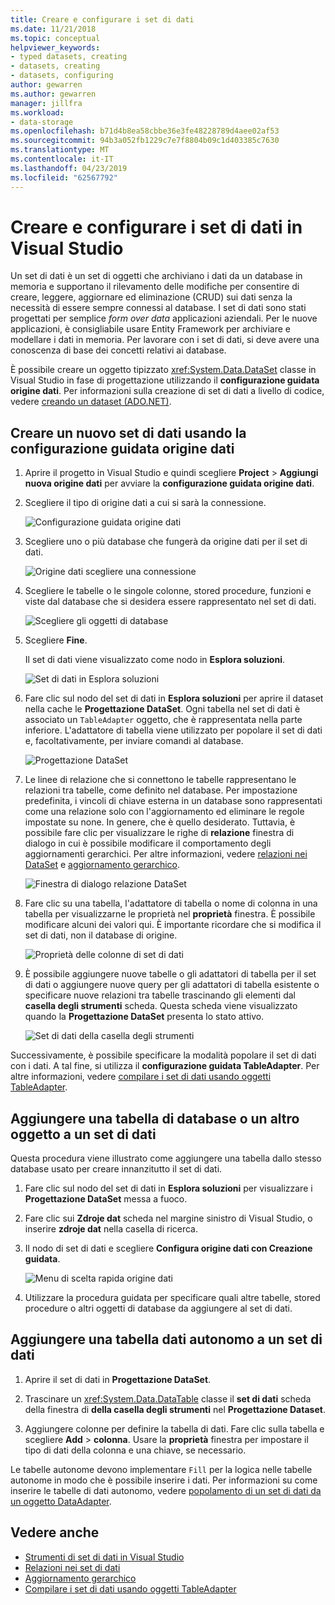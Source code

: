 ```yaml
---
title: Creare e configurare i set di dati
ms.date: 11/21/2018
ms.topic: conceptual
helpviewer_keywords:
- typed datasets, creating
- datasets, creating
- datasets, configuring
author: gewarren
ms.author: gewarren
manager: jillfra
ms.workload:
- data-storage
ms.openlocfilehash: b71d4b8ea58cbbe36e3fe48228789d4aee02af53
ms.sourcegitcommit: 94b3a052fb1229c7e7f8804b09c1d403385c7630
ms.translationtype: MT
ms.contentlocale: it-IT
ms.lasthandoff: 04/23/2019
ms.locfileid: "62567792"
---
```

# <a name="create-and-configure-datasets-in-visual-studio"></a>Creare e configurare i set di dati in Visual Studio

Un set di dati è un set di oggetti che archiviano i dati da un database in memoria e supportano il rilevamento delle modifiche per consentire di creare, leggere, aggiornare ed eliminazione (CRUD) sui dati senza la necessità di essere sempre connessi al database. I set di dati sono stati progettati per semplice *form over data* applicazioni aziendali. Per le nuove applicazioni, è consigliabile usare Entity Framework per archiviare e modellare i dati in memoria. Per lavorare con i set di dati, si deve avere una conoscenza di base dei concetti relativi ai database.

È possibile creare un oggetto tipizzato <xref:System.Data.DataSet> classe in Visual Studio in fase di progettazione utilizzando il **configurazione guidata origine dati**. Per informazioni sulla creazione di set di dati a livello di codice, vedere [creando un dataset (ADO.NET)](/dotnet/framework/data/adonet/dataset-datatable-dataview/creating-a-dataset).

## <a name="create-a-new-dataset-by-using-the-data-source-configuration-wizard"></a>Creare un nuovo set di dati usando la configurazione guidata origine dati

1. Aprire il progetto in Visual Studio e quindi scegliere **Project** > **Aggiungi nuova origine dati** per avviare la **configurazione guidata origine dati**.

2. Scegliere il tipo di origine dati a cui si sarà la connessione.

     ![Configurazione guidata origine dati](../data-tools/media/data-source-configuration-wizard.png)

3. Scegliere uno o più database che fungerà da origine dati per il set di dati.

     ![Origine dati scegliere una connessione](../data-tools/media/data-source-choose-a-connection.png)

4. Scegliere le tabelle o le singole colonne, stored procedure, funzioni e viste dal database che si desidera essere rappresentato nel set di dati.

     ![Scegliere gli oggetti di database](../data-tools/media/raddata-chose-objects.png)

5. Scegliere **Fine**.

   Il set di dati viene visualizzato come nodo in **Esplora soluzioni**.

   ![Set di dati in Esplora soluzioni](../data-tools/media/dataset-in-solution-explorer.png)

6. Fare clic sul nodo del set di dati in **Esplora soluzioni** per aprire il dataset nella cache le **Progettazione DataSet**. Ogni tabella nel set di dati è associato un `TableAdapter` oggetto, che è rappresentata nella parte inferiore. L'adattatore di tabella viene utilizzato per popolare il set di dati e, facoltativamente, per inviare comandi al database.

   ![Progettazione DataSet](../data-tools/media/dataset-designer.png)

7. Le linee di relazione che si connettono le tabelle rappresentano le relazioni tra tabelle, come definito nel database. Per impostazione predefinita, i vincoli di chiave esterna in un database sono rappresentati come una relazione solo con l'aggiornamento ed eliminare le regole impostate su none. In genere, che è quello desiderato. Tuttavia, è possibile fare clic per visualizzare le righe di **relazione** finestra di dialogo in cui è possibile modificare il comportamento degli aggiornamenti gerarchici. Per altre informazioni, vedere [relazioni nei DataSet](../data-tools/relationships-in-datasets.md) e [aggiornamento gerarchico](../data-tools/hierarchical-update.md).

     ![Finestra di dialogo relazione DataSet](../data-tools/media/raddata-relation-dialog.png)

8. Fare clic su una tabella, l'adattatore di tabella o nome di colonna in una tabella per visualizzarne le proprietà nel **proprietà** finestra. È possibile modificare alcuni dei valori qui. È importante ricordare che si modifica il set di dati, non il database di origine.

     ![Proprietà delle colonne di set di dati](../data-tools/media/dataset-column-properties.png)

9. È possibile aggiungere nuove tabelle o gli adattatori di tabella per il set di dati o aggiungere nuove query per gli adattatori di tabella esistente o specificare nuove relazioni tra tabelle trascinando gli elementi dal **casella degli strumenti** scheda. Questa scheda viene visualizzato quando la **Progettazione DataSet** presenta lo stato attivo.

     ![Set di dati della casella degli strumenti](../data-tools/media/raddata-dataset-toolbox.png)

Successivamente, è possibile specificare la modalità popolare il set di dati con i dati. A tal fine, si utilizza il **configurazione guidata TableAdapter**. Per altre informazioni, vedere [compilare i set di dati usando oggetti TableAdapter](../data-tools/fill-datasets-by-using-tableadapters.md).

## <a name="add-a-database-table-or-other-object-to-an-existing-dataset"></a>Aggiungere una tabella di database o un altro oggetto a un set di dati

Questa procedura viene illustrato come aggiungere una tabella dallo stesso database usato per creare innanzitutto il set di dati.

1. Fare clic sul nodo del set di dati in **Esplora soluzioni** per visualizzare i **Progettazione DataSet** messa a fuoco.

2. Fare clic sui **Zdroje dat** scheda nel margine sinistro di Visual Studio, o inserire **zdroje dat** nella casella di ricerca.

3. Il nodo di set di dati e scegliere **Configura origine dati con Creazione guidata**.

     ![Menu di scelta rapida origine dati](../data-tools/media/data-source-context-menu.png)

4. Utilizzare la procedura guidata per specificare quali altre tabelle, stored procedure o altri oggetti di database da aggiungere al set di dati.

## <a name="add-a-stand-alone-data-table-to-a-dataset"></a>Aggiungere una tabella dati autonomo a un set di dati

1. Aprire il set di dati in **Progettazione DataSet**.

2. Trascinare un <xref:System.Data.DataTable> classe il **set di dati** scheda della finestra di **della casella degli strumenti** nel **Progettazione Dataset**.

3. Aggiungere colonne per definire la tabella di dati. Fare clic sulla tabella e scegliere **Add** > **colonna**. Usare la **proprietà** finestra per impostare il tipo di dati della colonna e una chiave, se necessario.

Le tabelle autonome devono implementare `Fill` per la logica nelle tabelle autonome in modo che è possibile inserire i dati. Per informazioni su come inserire le tabelle di dati autonomo, vedere [popolamento di un set di dati da un oggetto DataAdapter](/dotnet/framework/data/adonet/populating-a-dataset-from-a-dataadapter).

## <a name="see-also"></a>Vedere anche

- [Strumenti di set di dati in Visual Studio](../data-tools/dataset-tools-in-visual-studio.md)
- [Relazioni nei set di dati](../data-tools/relationships-in-datasets.md)
- [Aggiornamento gerarchico](../data-tools/hierarchical-update.md)
- [Compilare i set di dati usando oggetti TableAdapter](../data-tools/fill-datasets-by-using-tableadapters.md)